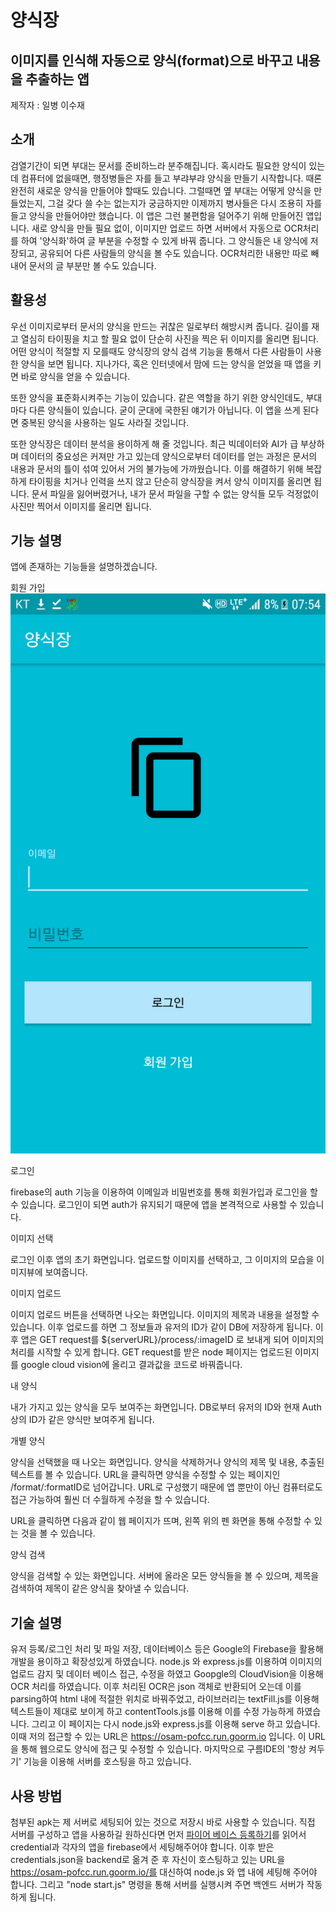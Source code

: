# 양식장

## 이미지를 인식해 자동으로 양식(format)으로 바꾸고 내용을 추출하는 앱

제작자 : 일병 이수재

## 소개
 검열기간이 되면 부대는 문서를 준비하느라 분주해집니다. 혹시라도 필요한 양식이 있는데 컴퓨터에 없을때면, 행정병들은 자를 들고 부랴부랴 양식을 만들기 시작합니다. 때론 완전히 새로운 양식을 만들어야 할때도 있습니다. 그럴때면 옆 부대는 어떻게 양식을 만들었는지, 그걸 갖다 쓸 수는 없는지가 궁금하지만 이제까지 병사들은  다시 조용히 자를 들고 양식을 만들어야만 했습니다. 이 앱은 그런 불편함을 덜어주기 위해 만들어진 앱입니다. 새로 양식을 만들 필요 없이, 이미지만 업로드 하면 서버에서 자동으로 OCR처리를 하여 '양식화'하여 글 부분을 수정할 수 있게 바꿔 줍니다. 그 양식들은 내 양식에 저장되고, 공유되어 다른 사람들의 양식을 볼 수도 있습니다. OCR처리한 내용만 따로 빼내어 문서의 글 부분만 볼 수도 있습니다. 


## 활용성
  우선 이미지로부터 문서의 양식을 만드는 귀찮은 일로부터 해방시켜 줍니다. 길이를 재고 열심히 타이핑을 치고 할 필요 없이 단순히 사진을 찍은 뒤 이미지를 올리면 됩니다. 어떤 양식이 적절할 지 모를때도 양식장의 양식 검색 기능을 통해서 다른 사람들이 사용한 양식을 보면 됩니다. 지나가다, 혹은 인터넷에서 맘에 드는 양식을 얻었을 때 앱을 키면 바로 양식을 얻을 수 있습니다.
  
  
  또한 양식을 표준화시켜주는 기능이 있습니다. 같은 역할을 하기 위한 양식인데도, 부대마다 다른 양식들이 있습니다. 굳이 군대에 국한된 얘기가 아닙니다. 이 앱을 쓰게 된다면 중복된 양식을 사용하는 일도 사라질 것입니다.
  
  
  또한 양식장은 데이터 분석을 용이하게 해 줄 것입니다. 최근 빅데이터와 AI가 급 부상하며 데이터의 중요성은 커져만 가고 있는데 양식으로부터 데이터를 얻는 과정은 문서의 내용과 문서의 틀이 섞여 있어서 거의 불가능에 가까웠습니다. 이를 해결하기 위해 복잡하게 타이핑을 치거나 인력을 쓰지 않고 단순히 양식장을 켜서 양식 이미지를 올리면 됩니다. 문서 파일을 잃어버렸거나, 내가 문서 파일을 구할 수 없는 양식들 모두 걱정없이 사진만 찍어서 이미지를 올리면 됩니다.
  

## 기능 설명
앱에 존재하는 기능들을 설명하겠습니다. 

회원 가입
![title](login.png)

로그인

firebase의 auth 기능을 이용하여 이메일과 비밀번호를 통해 회원가입과 로그인을 할 수 있습니다. 로그인이 되면 auth가 유지되기 때문에 앱을 본격적으로 사용할 수 있습니다.


이미지 선택

로그인 이후 앱의 초기 화면입니다. 업로드할 이미지를 선택하고, 그 이미지의 모습을 이미지뷰에 보여줍니다.


이미지 업로드

이미지 업로드 버튼을 선택하면 나오는 화면입니다. 이미지의 제목과 내용을 설정할 수 있습니다. 이후 업로드를 하면 그 정보들과 유저의 ID가 같이 DB에 저장하게 됩니다. 
이후 앱은 GET request를 ${serverURL}/process/:imageID 로 보내게 되어 이미지의 처리를 시작할 수 있게 합니다. GET request를 받은 node 페이지는 업로드된 이미지를 google cloud vision에 올리고 결과값을 코드로 바꿔줍니다.


내 양식

내가 가지고 있는 양식을 모두 보여주는 화면입니다. DB로부터 유저의 ID와 현재 Auth상의 ID가 같은 양식만 보여주게 됩니다.

개별 양식

양식을 선택했을 때 나오는 화면입니다. 양식을 삭제하거나 양식의 제목 및 내용, 추출된 텍스트를 볼 수 있습니다. URL을 클릭하면 양식을 수정할 수 있는 페이지인 /format/:formatID로 넘어갑니다. URL로 구성했기 때문에 앱 뿐만이 아닌 컴퓨터로도 접근 가능하여 훨씬 더 수월하게 수정을 할 수 있습니다.

URL을 클릭하면 다음과 같이 웹 페이지가 뜨며, 왼쪽 위의 펜 화면을 통해 수정할 수 있는 것을 볼 수 있습니다. 

양식 검색

양식을 검색할 수 있는 화면입니다. 서버에 올라온 모든 양식들을 볼 수 있으며, 제목을 검색하여 제목이 같은 양식을 찾아낼 수 있습니다.




## 기술 설명
유저 등록/로그인 처리 및 파일 저장, 데이터베이스 등은 Google의 Firebase을 활용해 개발을 용이하고 확장성있게 하였습니다. 
node.js 와 express.js를 이용하여 이미지의 업로드 감지 및 데이터 베이스 접근, 수정을 하였고 Goopgle의 CloudVision을 이용해 OCR 처리를 하였습니다. 
이후 처리된 OCR은 json 객체로 반환되어 오는데 이를 parsing하여 html 내에 적절한 위치로 바꿔주었고,
라이브러리는 textFill.js를 이용해 텍스트들이 제대로 보이게 하고 contentTools.js를 이용해 이를 수정 가능하게 하였습니다. 
그리고 이 페이지는 다시 node.js와 express.js를 이용해 serve 하고 있습니다.
이때 저의 접근할 수 있는 URL은 https://osam-pofcc.run.goorm.io 입니다. 이 URL을 통해 웹으로도 양식에 접근 및 수정할 수 있습니다.
마지막으로 구름IDE의 '항상 켜두기' 기능을 이용해 서버를 호스팅을 하고 있습니다.




## 사용 방법
  첨부된 apk는 제 서버로 세팅되어 있는 것으로 저장시 바로 사용할 수 있습니다. 직접 서버를 구성하고 앱을 사용하길 원하신다면 먼저 [파이어 베이스 등록하기](https://firebase.google.com/docs/auth/
 'backend')를 읽어서 credential과 각자의 앱을 firebase에서 세팅해주어야 합니다. 이후 받은 credentials.json을 backend로 옮겨 준 후 자신이 호스팅하고 있는 URL을 https://osam-pofcc.run.goorm.io/를 대신하여  node.js 와 앱 내에 세팅해 주어야 합니다.
 그리고 "node start.js" 명령을 통해 서버를 실행시켜 주면 백엔드 서버가 작동하게 됩니다.




